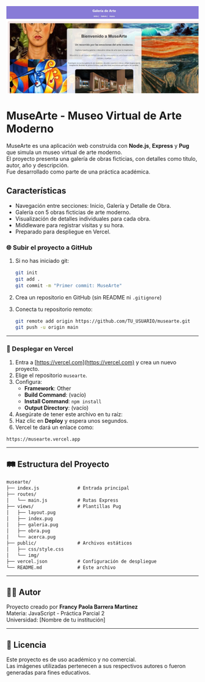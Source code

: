 
![MuseArte](./public/img/musearte.jpg)
# MuseArte - Museo Virtual de Arte Moderno

MuseArte es una aplicación web construida con **Node.js**, **Express** y **Pug** que simula un museo virtual de arte moderno.  
El proyecto presenta una galería de obras ficticias, con detalles como título, autor, año y descripción.  
Fue desarrollado como parte de una práctica académica.

## Características

- Navegación entre secciones: Inicio, Galería y Detalle de Obra.
- Galería con 5 obras ficticias de arte moderno.
- Visualización de detalles individuales para cada obra.
- Middleware para registrar visitas y su hora.
- Preparado para despliegue en Vercel.

### 🌐 Subir el proyecto a GitHub

1. Si no has iniciado git:
   ```bash
   git init
   git add .
   git commit -m "Primer commit: MuseArte"
   ```

2. Crea un repositorio en GitHub (sin README ni `.gitignore`)

3. Conecta tu repositorio remoto:
   ```bash
   git remote add origin https://github.com/TU_USUARIO/musearte.git
   git push -u origin main
   ```

---

### 🚀 Desplegar en Vercel

1. Entra a [https://vercel.com](https://vercel.com) y crea un nuevo proyecto.
2. Elige el repositorio `musearte`.
3. Configura:
   - **Framework**: Other
   - **Build Command**: (vacío)
   - **Install Command**: `npm install`
   - **Output Directory**: (vacío)
4. Asegúrate de tener este archivo en tu raíz:
5. Haz clic en **Deploy** y espera unos segundos.
6. Vercel te dará un enlace como:
```
https://musearte.vercel.app
```

---

## 🛤️ Estructura del Proyecto

```
musearte/
├── index.js              # Entrada principal
├── routes/
│   └── main.js           # Rutas Express
├── views/                # Plantillas Pug
│   ├── layout.pug
│   ├── index.pug
│   ├── galeria.pug
│   ├── obra.pug
│   └── acerca.pug
├── public/               # Archivos estáticos
│   ├── css/style.css
│   └── img/
├── vercel.json           # Configuración de despliegue
└── README.md             # Este archivo
```

---

## 👨‍🎨 Autor

Proyecto creado por **Francy Paola Barrera Martinez**  
Materia: JavaScript - Práctica Parcial 2  
Universidad: [Nombre de tu institución]

---

## 📄 Licencia

Este proyecto es de uso académico y no comercial.  
Las imágenes utilizadas pertenecen a sus respectivos autores o fueron generadas para fines educativos.
